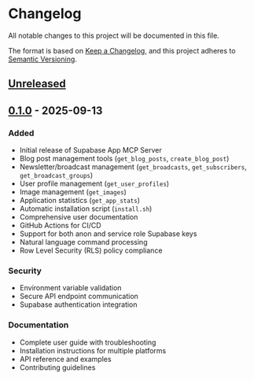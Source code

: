 # Changelog

All notable changes to this project will be documented in this file.

The format is based on [Keep a Changelog](https://keepachangelog.com/en/1.0.0/),
and this project adheres to [Semantic Versioning](https://semver.org/spec/v2.0.0.html).

## [Unreleased]

## [0.1.0] - 2025-09-13

### Added
- Initial release of Supabase App MCP Server
- Blog post management tools (`get_blog_posts`, `create_blog_post`)
- Newsletter/broadcast management (`get_broadcasts`, `get_subscribers`, `get_broadcast_groups`)
- User profile management (`get_user_profiles`)
- Image management (`get_images`)
- Application statistics (`get_app_stats`)
- Automatic installation script (`install.sh`)
- Comprehensive user documentation
- GitHub Actions for CI/CD
- Support for both anon and service role Supabase keys
- Natural language command processing
- Row Level Security (RLS) policy compliance

### Security
- Environment variable validation
- Secure API endpoint communication
- Supabase authentication integration

### Documentation
- Complete user guide with troubleshooting
- Installation instructions for multiple platforms
- API reference and examples
- Contributing guidelines

[Unreleased]: https://github.com/your-username/supabase-app-mcp-server/compare/v0.1.0...HEAD
[0.1.0]: https://github.com/gareevart/gareev-app-mcp/releases/tag/v0.1.0
